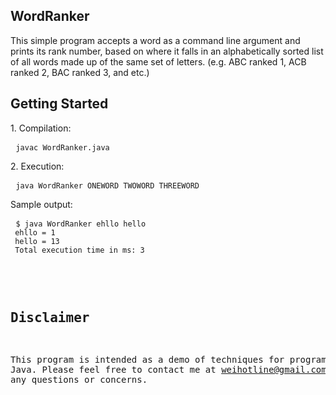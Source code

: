 ## WordRanker
This simple program accepts a word as a command line argument and prints its rank number, based on where it falls in an alphabetically sorted list of all words made up of the same set of letters.
(e.g. ABC ranked 1, ACB ranked 2, BAC ranked 3, and etc.)

## Getting Started
<p>
1. Compilation:
<pre> <code>javac WordRanker.java
</code></pre>
2. Execution:
<pre> <code>java WordRanker ONEWORD TWOWORD THREEWORD
</code></pre>
Sample output:
<pre> <code>$ java WordRanker ehllo hello
 ehllo = 1
 hello = 13
 Total execution time in ms: 3
</code><pre>
</p>

## Disclaimer
This program is intended as a demo of techniques for programming in Java. Please feel free to contact me at <weihotline@gmail.com> if you have any questions or concerns.
